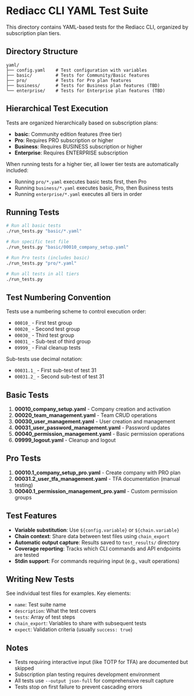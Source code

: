 # Rediacc CLI YAML Test Suite

This directory contains YAML-based tests for the Rediacc CLI, organized by subscription plan tiers.

## Directory Structure

```
yaml/
├── config.yaml    # Test configuration with variables
├── basic/         # Tests for Community/Basic features
├── pro/           # Tests for Pro plan features
├── business/      # Tests for Business plan features (TBD)
└── enterprise/    # Tests for Enterprise plan features (TBD)
```

## Hierarchical Test Execution

Tests are organized hierarchically based on subscription plans:
- **basic**: Community edition features (free tier)
- **Pro**: Requires PRO subscription or higher
- **Business**: Requires BUSINESS subscription or higher
- **Enterprise**: Requires ENTERPRISE subscription

When running tests for a higher tier, all lower tier tests are automatically included:
- Running `pro/*.yaml` executes basic tests first, then Pro
- Running `business/*.yaml` executes basic, Pro, then Business tests
- Running `enterprise/*.yaml` executes all tiers in order

## Running Tests

```bash
# Run all basic tests
./run_tests.py "basic/*.yaml"

# Run specific test file
./run_tests.py "basic/00010_company_setup.yaml"

# Run Pro tests (includes basic)
./run_tests.py "pro/*.yaml"

# Run all tests in all tiers
./run_tests.py
```

## Test Numbering Convention

Tests use a numbering scheme to control execution order:
- `00010_` - First test group
- `00020_` - Second test group
- `00030_` - Third test group
- `00031_` - Sub-test of third group
- `09999_` - Final cleanup tests

Sub-tests use decimal notation:
- `00031.1_` - First sub-test of test 31
- `00031.2_` - Second sub-test of test 31

## Basic Tests

1. **00010_company_setup.yaml** - Company creation and activation
2. **00020_team_management.yaml** - Team CRUD operations
3. **00030_user_management.yaml** - User creation and management
4. **00031_user_password_management.yaml** - Password updates
5. **00040_permission_management.yaml** - Basic permission operations
6. **09999_logout.yaml** - Cleanup and logout

## Pro Tests

1. **00010.1_company_setup_pro.yaml** - Create company with PRO plan
2. **00031.2_user_tfa_management.yaml** - TFA documentation (manual testing)
3. **00040.1_permission_management_pro.yaml** - Custom permission groups

## Test Features

- **Variable substitution**: Use `${config.variable}` or `${chain.variable}`
- **Chain context**: Share data between test files using `chain_export`
- **Automatic output capture**: Results saved to `test_results/` directory
- **Coverage reporting**: Tracks which CLI commands and API endpoints are tested
- **Stdin support**: For commands requiring input (e.g., vault operations)

## Writing New Tests

See individual test files for examples. Key elements:
- `name`: Test suite name
- `description`: What the test covers
- `tests`: Array of test steps
- `chain_export`: Variables to share with subsequent tests
- `expect`: Validation criteria (usually `success: true`)

## Notes

- Tests requiring interactive input (like TOTP for TFA) are documented but skipped
- Subscription plan testing requires development environment
- All tests use `--output json-full` for comprehensive result capture
- Tests stop on first failure to prevent cascading errors
